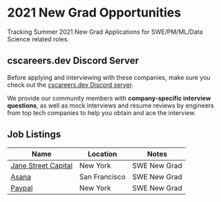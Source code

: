 # 2021 New Grad Opportunities

Tracking Summer 2021 New Grad Applications for SWE/PM/ML/Data Science related roles.

## cscareers.dev Discord Server

Before applying and interviewing with these companies, make sure you check out the [cscareers.dev Discord server](https://cscareers.dev/discord).

We provide our community members with **company-specific interview questions**, as well as mock interviews and resume reviews by engineers from top tech companies to help you obtain and ace the interview.

## Job Listings

| Name                                                                                    | Location      | Notes        |
| --------------------------------------------------------------------------------------- | ------------- | ------------ |
| [Jane Street Capital](https://www.janestreet.com/join-jane-street/position/4743431002/) | New York      | SWE New Grad |
| [Asana](https://boards.greenhouse.io/asana/jobs/2191025)                                | San Francisco | SWE New Grad |
| [Paypal](https://paypal.wd1.myworkdayjobs.com/en-US/jobs/job/San-Jose-CA/Software-Engineer---University-Graduate_R0057736?Codes=W-LINKEDIN)                                | New York | SWE New Grad |
